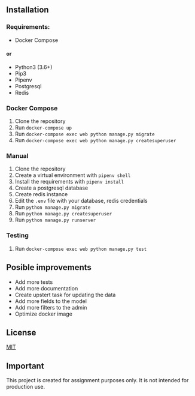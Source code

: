 ## Installation
### Requirements:
 - Docker Compose

#### or

   - Python3 (3.6+)
   - Pip3
   - Pipenv
   - Postgresql
   - Redis

### Docker Compose
1. Clone the repository
2. Run `docker-compose up`
3. Run `docker-compose exec web python manage.py migrate`
4. Run `docker-compose exec web python manage.py createsuperuser`

### Manual
1. Clone the repository
2. Create a virtual environment with `pipenv shell`
3. Install the requirements with `pipenv install`
4. Create a postgresql database
5. Create redis instance
7. Edit the `.env` file with your database, redis credentials
8. Run `python manage.py migrate`
9. Run `python manage.py createsuperuser`
10. Run `python manage.py runserver`

### Testing
1. Run `docker-compose exec web python manage.py test`

## Posible improvements
- Add more tests
- Add more documentation
- Create upstert task for updating the data
- Add more fields to the model
- Add more filters to the admin
- Optimize docker image

## License
[MIT](https://choosealicense.com/licenses/mit/)


## Important
This project is created for assignment purposes only. It is not intended for production use.